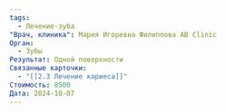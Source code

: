 ```yaml
---
tags:
  - Лечение-зуба
"Врач, клиника": Мария Игоревна Филиппова AB Clinic
Орган:
  - Зубы
Результат: Одной поверхности
Связанные карточки:
  - "[[2.3 Лечение кариеса]]"
Стоимость: 8500
Дата: 2024-10-07
---
```

